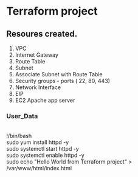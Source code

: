 # Terraform project

## Resoures created.
1) VPC
2) Internet Gateway
3) Route Table
4) Subnet
5) Associate Subnet with Route Table
6) Security groups - ports ( 22, 80, 443)
7) Network Interface
8) EIP
9) EC2 Apache app server

### User_Data
<br> !/bin/bash
<br> sudo yum install httpd -y
<br> sudo systemctl start httpd -y
<br> sudo systemctl enable httpd -y
<br> sudo echo "Hello World from Terraform project" > /var/www/html/index.html